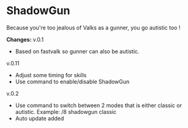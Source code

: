 # ShadowGun
Because you're too jealous of Valks as a gunner, you go autistic too ! 
<b></b>

<b> Changes: </b>
  v.0.1
  - Based on fastvalk so gunner can also be autistic.
  
<b> </b>
  v.0.11
  - Adjust some timing for skills
  - Use command to enable/disable ShadowGun

<b> </b>
  v.0.2
  - Use command to switch between 2 modes that is either classic or autistic. Example: /8 shadowgun classic
  - Auto update added
